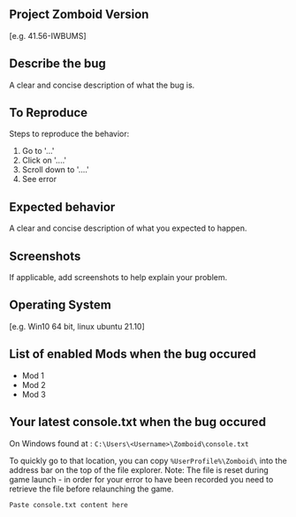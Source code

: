 ## Project Zomboid Version
[e.g. 41.56-IWBUMS]

## Describe the bug  
A clear and concise description of what the bug is.

## To Reproduce 
Steps to reproduce the behavior:
1. Go to '...'
2. Click on '....'
3. Scroll down to '....'
4. See error

## Expected behavior
A clear and concise description of what you expected to happen.

## Screenshots
If applicable, add screenshots to help explain your problem.

## Operating System
[e.g. Win10 64 bit, linux ubuntu 21.10]

## List of enabled Mods when the bug occured
- Mod 1
- Mod 2
- Mod 3

## Your latest console.txt when the bug occured
On Windows found at : `C:\Users\<Username>\Zomboid\console.txt`

To quickly go to that location, you can copy `%UserProfile%\Zomboid\` into the address bar on the top of the file explorer.
Note: The file is reset during game launch - in order for your error to have been recorded you need to retrieve the file before relaunching the game.
```
Paste console.txt content here
```
